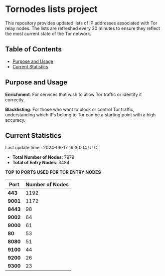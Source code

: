 # Tornodes lists project

This repository provides updated lists of IP addresses associated with Tor relay nodes. The lists are refreshed every 30 minutes to ensure they reflect the most current state of the Tor network.

## Table of Contents

- [Purpose and Usage](#purpose-and-usage)
- [Current Statistics](#current-statistics)


## Purpose and Usage

**Enrichment**: For services that wish to allow Tor traffic or identify it correctly.

**Blacklisting**: For those who want to block or control Tor traffic, understanding which IPs belong to Tor can be a starting point with a high accuracy.

## Current Statistics

Last update time : 2024-06-17 19:30:04 UTC

- **Total Number of Nodes**: 7979
- **Total of Entry Nodes**: 3484

**TOP 10 PORTS USED FOR TOR ENTRY NODES**

| **Port** | **Number of Nodes** |
|------|-----------------|
| **443**   | 1192  |
| **9001**   | 1172  |
| **8443**   | 98  |
| **9002**   | 64  |
| **9000**   | 61  |
| **80**   | 53  |
| **8080**   | 51  |
| **9100**   | 44  |
| **9200**   | 26  |
| **9300**   | 23  |

